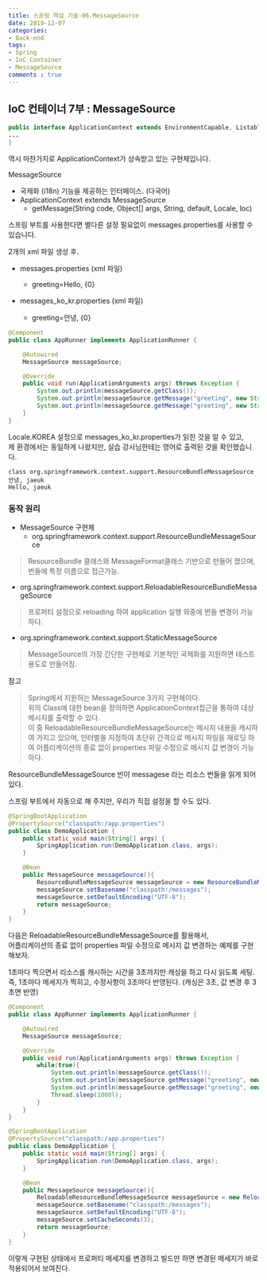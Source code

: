 ```yaml
---
title: 스프링 핵심 기술-06.MessageSource
date: 2019-12-07
categories:
- Back-end
tags:
- Spring 
- IoC Container
- MessageSource
comments : true
---
```


## IoC 컨테이너 7부 : MessageSource

``` java 
public interface ApplicationContext extends EnvironmentCapable, ListableBeanFactory, HierarchicalBeanFactory, MessageSource, ApplicationEventPublisher, ResourcePatternResolver {
...
}
```
역시 마찬가지로 ApplicationContext가 상속받고 있는 구현체입니다.     


MessageSource 
- 국제화 (i18n) 기능을 제공하는 인터페이스. (다국어)
- ApplicationContext extends MessageSource    
  - getMessage(String code, Object[] args, String, default, Locale, loc)

스프링 부트를 사용한다면 별다른 설정 필요없이 messages.properties를 사용할 수 있습니다.      


2개의 xml 파일 생성 후.    
- messages.properties (xml 파일)
  - greeting=Hello, {0}

- messages_ko_kr.properties (xml 파일)
  - greeting=안녕, {0}


``` java 
@Component
public class AppRunner implements ApplicationRunner {

    @Autowired
    MessageSource messageSource;

    @Override
    public void run(ApplicationArguments args) throws Exception {
        System.out.println(messageSource.getClass());
        System.out.println(messageSource.getMessage("greeting", new String[]{"jaeuk"}, Locale.KOREA));
        System.out.println(messageSource.getMessage("greeting", new String[]{"jaeuk"}, Locale.getDefault()));
    }
}
```  
Locale.KOREA 설정으로 messages_ko_kr.properties가 읽힌 것을 알 수 있고,             
 제 환경에서는 동일하게 나왔지만, 실습 강사님한테는 영어로 출력된 것을 확인했습니다.                               
``` 
class org.springframework.context.support.ResourceBundleMessageSource
안녕, jaeuk
Hello, jaeuk
``` 

### 동작 원리

- MessageSource 구현체
  - org.springframework.context.support.ResourceBundleMessageSource
>ResourceBundle 클래스와 MessageFormat클래스 기반으로 만들어 졌으며, 번들에 특정 이름으로 접근가능.

  - org.springframework.context.support.ReloadableResourceBundleMessageSource
><property name="cacheSeconds" value="5"/> 프로퍼티 설정으로 reloading 하여 application 실행 와중에 번들 변경이 가능하다.

  - org.springframework.context.support.StaticMessageSource
  >MessageSource의 가장 간단한 구현체로 기본적인 국제화를 지원하면 테스트 용도로 만들어짐.


참고
>Spring에서 지원하는 MessageSource 3가지 구현체이다.          
위의 Class에 대한 bean을 정의하면 ApplicationContext접근을 통하여 대상 메시지를 출력할 수 있다.       
이 중 ReloadableResourceBundleMessageSource는 메시지 내용을 캐시하여 가지고 있으며, 인터벌을 지정하여 초단위 간격으로 메시지 파일을 재로딩 하여 어플리케이션의 종료 없이 properties 파일 수정으로 메시지 값 변경이 가능하다.


ResourceBundleMessageSource 빈이 messagese 라는 리소스 번들을 읽게 되어 있다.   

스프링 부트에서 자동으로 해 주지만, 우리가 직접 설정을 할 수도 있다.
``` java 
@SpringBootApplication
@PropertySource("classpath:/app.properties")
public class DemoApplication {
    public static void main(String[] args) {
        SpringApplication.run(DemoApplication.class, args);
    }

    @Bean
    public MessageSource messageSource(){
        ResourceBundleMessageSource messageSource = new ResourceBundleMessageSource();
        messageSource.setBasename("classpath:/messages");
        messageSource.setDefaultEncoding("UTF-8");
        return messageSource;
    }
}

```



다음은 ReloadableResourceBundleMessageSource를 활용해서,            
어플리케이션의 종료 없이 properties 파일 수정으로 메시지 값 변경하는 예제를 구현해보자.            

1초마다 찍으면서 리소스를 캐시하는 시간을 3초까지만 캐싱을 하고 다시 읽도록 세팅.              
즉, 1초마다 메세지가 찍히고, 수정사항이 3초마다 반영된다. (캐싱은 3초, 값 변경 후 3초면 반영)         


``` java 
@Component
public class AppRunner implements ApplicationRunner {

    @Autowired
    MessageSource messageSource;

    @Override
    public void run(ApplicationArguments args) throws Exception {
        while(true){
            System.out.println(messageSource.getClass());
            System.out.println(messageSource.getMessage("greeting", new String[]{"jaeuk"}, Locale.KOREA));
            System.out.println(messageSource.getMessage("greeting", new String[]{"jaeuk"}, Locale.getDefault()));
            Thread.sleep(1000l);
        }
    }
}
``` 
``` java 
@SpringBootApplication
@PropertySource("classpath:/app.properties")
public class DemoApplication {
    public static void main(String[] args) {
        SpringApplication.run(DemoApplication.class, args);
    }

    @Bean
    public MessageSource messageSource(){
        ReloadableResourceBundleMessageSource messageSource = new ReloadableResourceBundleMessageSource();
        messageSource.setBasename("classpath:/messages");
        messageSource.setDefaultEncoding("UTF-8");
        messageSource.setCacheSeconds(3);
        return messageSource;
    }
}
```


이렇게 구현된 상태에서 프로퍼티 메세지를 변경하고 빌드만 하면 변경된 메세지가 바로 적용되어서 보여진다.             




